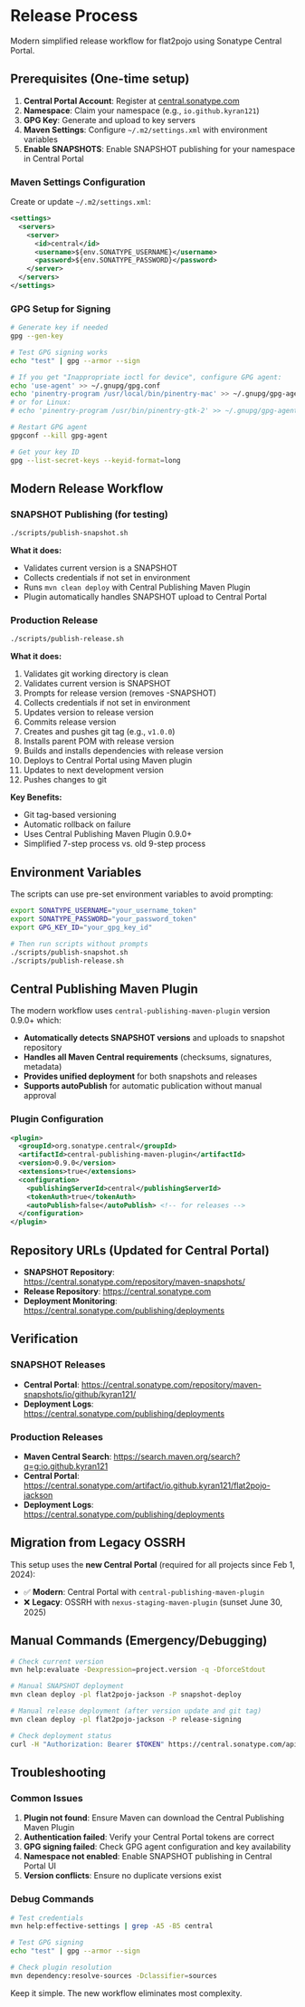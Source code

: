 # Release Process

Modern simplified release workflow for flat2pojo using Sonatype Central Portal.

## Prerequisites (One-time setup)

1. **Central Portal Account**: Register at [central.sonatype.com](https://central.sonatype.com)
2. **Namespace**: Claim your namespace (e.g., `io.github.kyran121`)
3. **GPG Key**: Generate and upload to key servers
4. **Maven Settings**: Configure `~/.m2/settings.xml` with environment variables
5. **Enable SNAPSHOTS**: Enable SNAPSHOT publishing for your namespace in Central Portal

### Maven Settings Configuration

Create or update `~/.m2/settings.xml`:

```xml
<settings>
  <servers>
    <server>
      <id>central</id>
      <username>${env.SONATYPE_USERNAME}</username>
      <password>${env.SONATYPE_PASSWORD}</password>
    </server>
  </servers>
</settings>
```

### GPG Setup for Signing

```bash
# Generate key if needed
gpg --gen-key

# Test GPG signing works
echo "test" | gpg --armor --sign

# If you get "Inappropriate ioctl for device", configure GPG agent:
echo 'use-agent' >> ~/.gnupg/gpg.conf
echo 'pinentry-program /usr/local/bin/pinentry-mac' >> ~/.gnupg/gpg-agent.conf  # macOS
# or for Linux:
# echo 'pinentry-program /usr/bin/pinentry-gtk-2' >> ~/.gnupg/gpg-agent.conf

# Restart GPG agent
gpgconf --kill gpg-agent

# Get your key ID
gpg --list-secret-keys --keyid-format=long
```

## Modern Release Workflow

### SNAPSHOT Publishing (for testing)

```bash
./scripts/publish-snapshot.sh
```

**What it does:**
- Validates current version is a SNAPSHOT
- Collects credentials if not set in environment
- Runs `mvn clean deploy` with Central Publishing Maven Plugin
- Plugin automatically handles SNAPSHOT upload to Central Portal

### Production Release

```bash
./scripts/publish-release.sh
```

**What it does:**
1. Validates git working directory is clean
2. Validates current version is SNAPSHOT
3. Prompts for release version (removes -SNAPSHOT)
4. Collects credentials if not set in environment
5. Updates version to release version
6. Commits release version
7. Creates and pushes git tag (e.g., `v1.0.0`)
8. Installs parent POM with release version
9. Builds and installs dependencies with release version
10. Deploys to Central Portal using Maven plugin
11. Updates to next development version
12. Pushes changes to git

**Key Benefits:**
- Git tag-based versioning
- Automatic rollback on failure
- Uses Central Publishing Maven Plugin 0.9.0+
- Simplified 7-step process vs. old 9-step process

## Environment Variables

The scripts can use pre-set environment variables to avoid prompting:

```bash
export SONATYPE_USERNAME="your_username_token"
export SONATYPE_PASSWORD="your_password_token"
export GPG_KEY_ID="your_gpg_key_id"

# Then run scripts without prompts
./scripts/publish-snapshot.sh
./scripts/publish-release.sh
```

## Central Publishing Maven Plugin

The modern workflow uses `central-publishing-maven-plugin` version 0.9.0+ which:

- **Automatically detects SNAPSHOT versions** and uploads to snapshot repository
- **Handles all Maven Central requirements** (checksums, signatures, metadata)
- **Provides unified deployment** for both snapshots and releases
- **Supports autoPublish** for automatic publication without manual approval

### Plugin Configuration

```xml
<plugin>
  <groupId>org.sonatype.central</groupId>
  <artifactId>central-publishing-maven-plugin</artifactId>
  <version>0.9.0</version>
  <extensions>true</extensions>
  <configuration>
    <publishingServerId>central</publishingServerId>
    <tokenAuth>true</tokenAuth>
    <autoPublish>false</autoPublish> <!-- for releases -->
  </configuration>
</plugin>
```

## Repository URLs (Updated for Central Portal)

- **SNAPSHOT Repository**: https://central.sonatype.com/repository/maven-snapshots/
- **Release Repository**: https://central.sonatype.com
- **Deployment Monitoring**: https://central.sonatype.com/publishing/deployments

## Verification

### SNAPSHOT Releases
- **Central Portal**: https://central.sonatype.com/repository/maven-snapshots/io/github/kyran121/
- **Deployment Logs**: https://central.sonatype.com/publishing/deployments

### Production Releases
- **Maven Central Search**: https://search.maven.org/search?q=g:io.github.kyran121
- **Central Portal**: https://central.sonatype.com/artifact/io.github.kyran121/flat2pojo-jackson
- **Deployment Logs**: https://central.sonatype.com/publishing/deployments

## Migration from Legacy OSSRH

This setup uses the **new Central Portal** (required for all projects since Feb 1, 2024):

- ✅ **Modern**: Central Portal with `central-publishing-maven-plugin`
- ❌ **Legacy**: OSSRH with `nexus-staging-maven-plugin` (sunset June 30, 2025)

## Manual Commands (Emergency/Debugging)

```bash
# Check current version
mvn help:evaluate -Dexpression=project.version -q -DforceStdout

# Manual SNAPSHOT deployment
mvn clean deploy -pl flat2pojo-jackson -P snapshot-deploy

# Manual release deployment (after version update and git tag)
mvn clean deploy -pl flat2pojo-jackson -P release-signing

# Check deployment status
curl -H "Authorization: Bearer $TOKEN" https://central.sonatype.com/api/v1/publisher/deployments
```

## Troubleshooting

### Common Issues

1. **Plugin not found**: Ensure Maven can download the Central Publishing Maven Plugin
2. **Authentication failed**: Verify your Central Portal tokens are correct
3. **GPG signing failed**: Check GPG agent configuration and key availability
4. **Namespace not enabled**: Enable SNAPSHOT publishing in Central Portal UI
5. **Version conflicts**: Ensure no duplicate versions exist

### Debug Commands

```bash
# Test credentials
mvn help:effective-settings | grep -A5 -B5 central

# Test GPG signing
echo "test" | gpg --armor --sign

# Check plugin resolution
mvn dependency:resolve-sources -Dclassifier=sources
```

Keep it simple. The new workflow eliminates most complexity.